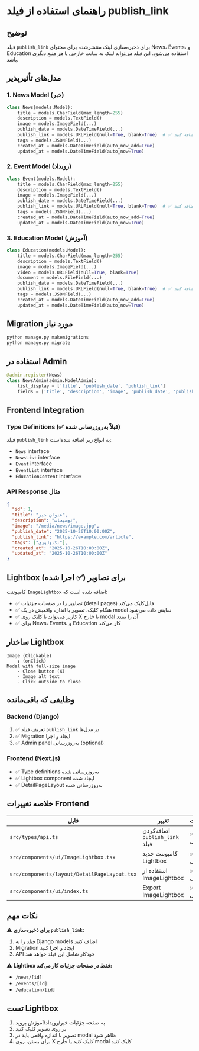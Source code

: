 # راهنمای استفاده از فیلد publish_link

## توضیح

فیلد `publish_link` برای ذخیره‌سازی لینک منتشرشده برای محتوای News، Events، و Education استفاده می‌شود. این فیلد می‌تواند لینک به سایت خارجی یا هر منبع دیگری باشد.

## مدل‌های تأثیرپذیر

### 1. News Model (خبر)
```python
class News(models.Model):
    title = models.CharField(max_length=255)
    description = models.TextField()
    image = models.ImageField(...)
    publish_date = models.DateTimeField(...)
    publish_link = models.URLField(null=True, blank=True)  # ✅ اضافه کنید
    tags = models.JSONField(...)
    created_at = models.DateTimeField(auto_now_add=True)
    updated_at = models.DateTimeField(auto_now=True)
```

### 2. Event Model (رویداد)
```python
class Event(models.Model):
    title = models.CharField(max_length=255)
    description = models.TextField()
    image = models.ImageField(...)
    publish_date = models.DateTimeField(...)
    publish_link = models.URLField(null=True, blank=True)  # ✅ اضافه کنید
    tags = models.JSONField(...)
    created_at = models.DateTimeField(auto_now_add=True)
    updated_at = models.DateTimeField(auto_now=True)
```

### 3. Education Model (آموزش)
```python
class Education(models.Model):
    title = models.CharField(max_length=255)
    description = models.TextField()
    image = models.ImageField(...)
    video = models.URLField(null=True, blank=True)
    document = models.FileField(...)
    publish_date = models.DateTimeField(...)
    publish_link = models.URLField(null=True, blank=True)  # ✅ اضافه کنید
    tags = models.JSONField(...)
    created_at = models.DateTimeField(auto_now_add=True)
    updated_at = models.DateTimeField(auto_now=True)
```

## Migration مورد نیاز

```bash
python manage.py makemigrations
python manage.py migrate
```

## استفاده در Admin

```python
@admin.register(News)
class NewsAdmin(admin.ModelAdmin):
    list_display = ['title', 'publish_date', 'publish_link']
    fields = ['title', 'description', 'image', 'publish_date', 'publish_link', 'tags']
```

## Frontend Integration

### Type Definitions (✅ قبلاً به‌روزرسانی شده)

فیلد `publish_link` به انواع زیر اضافه شده‌است:
- `News` interface
- `NewsList` interface  
- `Event` interface
- `EventList` interface
- `EducationContent` interface

### API Response مثال

```json
{
  "id": 1,
  "title": "عنوان خبر",
  "description": "توضیحات",
  "image": "/media/news/image.jpg",
  "publish_date": "2025-10-26T10:00:00Z",
  "publish_link": "https://example.com/article",
  "tags": ["تکنولوژی"],
  "created_at": "2025-10-26T10:00:00Z",
  "updated_at": "2025-10-26T10:00:00Z"
}
```

## Lightbox برای تصاویر (✅ اجرا شده)

کامپوننت `ImageLightbox` اضافه شده است که:
- ✅ تصاویر را در صفحات جزئیات (detail pages) قابل‌کلیک می‌کند
- ✅ هنگام کلیک، تصویر با اندازه واقعیش در یک modal نمایش داده می‌شود
- ✅ کاربر می‌تواند با کلیک روی X یا خارج modal آن را ببندد
- ✅ برای News، Events، و Education کار می‌کند

## ساختار Lightbox

```
Image (Clickable)
    ↓ (onClick)
Modal with full-size image
    - Close button (X)
    - Image alt text
    - Click outside to close
```

## وظایفی که باقی‌مانده

### Backend (Django)
1. ✅ تعریف فیلد `publish_link` در مدل‌ها
2. ✅ Migration ایجاد و اجرا
3. ✅ Admin panel به‌روزرسانی (optional)

### Frontend (Next.js)
- ✅ Type definitions به‌روزرسانی شده
- ✅ Lightbox component ایجاد شده
- ✅ DetailPageLayout به‌روزرسانی شده

## خلاصه تغییرات Frontend

| فایل | تغییر | وضعیت |
|------|-------|--------|
| `src/types/api.ts` | اضافه‌کردن `publish_link` فیلد | ✅ تکمیل |
| `src/components/ui/ImageLightbox.tsx` | کامپوننت جدید Lightbox | ✅ تکمیل |
| `src/components/layout/DetailPageLayout.tsx` | استفاده از ImageLightbox | ✅ تکمیل |
| `src/components/ui/index.ts` | Export ImageLightbox | ✅ تکمیل |

## نکات مهم

⚠️ **برای ذخیره‌سازی `publish_link`:**
1. فیلد را به Django models اضاف کنید
2. Migration ایجاد و اجرا کنید
3. API خودکار شامل این فیلد خواهد شد

⚠️ **Lightbox فقط در صفحات جزئیات کار می‌کند:**
- `/news/[id]`
- `/events/[id]`
- `/education/[id]`

## تست Lightbox

1. به صفحه جزئیات خبر/رویداد/آموزش بروید
2. بر روی تصویر کلیک کنید
3. تصویر با اندازه واقعی باید در modal ظاهر شود
4. برای بستن، روی X کلیک کنید یا خارج modal کلیک کنید
